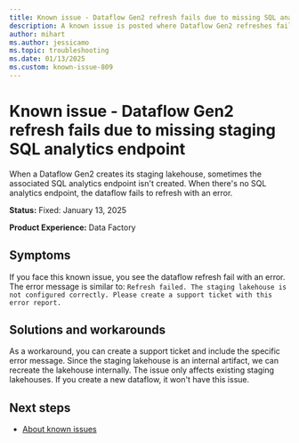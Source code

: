 ```yaml
---
title: Known issue - Dataflow Gen2 refresh fails due to missing SQL analytics endpoint
description: A known issue is posted where Dataflow Gen2 refreshes fail due to missing staging SQL analytics endpoint.
author: mihart
ms.author: jessicamo
ms.topic: troubleshooting  
ms.date: 01/13/2025
ms.custom: known-issue-809
---
```


# Known issue - Dataflow Gen2 refresh fails due to missing staging SQL analytics endpoint

When a Dataflow Gen2 creates its staging lakehouse, sometimes the associated SQL analytics endpoint isn't created. When there's no SQL analytics endpoint, the dataflow fails to refresh with an error.

**Status:** Fixed: January 13, 2025

**Product Experience:** Data Factory

## Symptoms

If you face this known issue, you see the dataflow refresh fail with an error. The error message is similar to: `Refresh failed. The staging lakehouse is not configured correctly. Please create a support ticket with this error report.`

## Solutions and workarounds

As a workaround, you can create a support ticket and include the specific error message. Since the staging lakehouse is an internal artifact, we can recreate the lakehouse internally. The issue only affects existing staging lakehouses. If you create a new dataflow, it won't have this issue.

## Next steps

- [About known issues](https://support.fabric.microsoft.com/known-issues)
